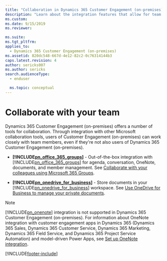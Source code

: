 ```yaml
---
title: "Collaboration in Dynamics 365 Customer Engagement (on-premises)"
description: "Learn about the integration features that allow for team collaboration within Dynamics 365 Customer Engagement (on-premises)."
ms.custom: 
ms.date: 9/15/2019
ms.reviewer: 

ms.suite: 
ms.tgt_pltfrm: 
applies_to: 
  - Dynamics 365 Customer Engagement (on-premises)
ms.assetid: 820dc548-667d-4e12-82c2-0c76314144b3
caps.latest.revision: 4
author: sericks007
ms.author: sericks
search.audienceType: 
  - enduser

  ms.topic: conceptual
---
```

# Collaborate with your team

Dynamics 365 Customer Engagement (on-premises) offers a number of tools for collaboration. Through integration with other Microsoft collaboration tools, users of Customer Engagement (on-premises) can work closely with team members, even if they're not also users of Dynamics 365 Customer Engagement (on-premises).

- **[!INCLUDE[pn_office_365_groups](../includes/pn-office-365-groups.md)]** - Out-of-the-box integration with [!INCLUDE[pn_office_365_groups](../includes/pn-office-365-groups.md)] for agenda, conversation, OneNote, documents, and member management. See [Collaborate with your colleagues using Microsoft 365 Groups](../basics/collaborate-with-colleagues-using-office-365-groups.md).

- **[!INCLUDE[pn_onedrive_for_business](../includes/pn-onedrive-for-business.md)]** - Store documents in your [!INCLUDE[pn_onedrive_for_business](../includes/pn-onedrive-for-business.md)] workspace. See [Use OneDrive for Business to manage your private documents](../basics/use-onedrive-business-manage-private-documents.md).

> [!NOTE]
> [!INCLUDE[pn_onenote](../includes/pn-onenote.md)] integration is not supported in Dynamics 365 Customer Engagement (on-premises). For information about OneNote integration with customer engagement apps in Dynamics 365 (Dynamics 365 Sales, Dynamics 365 Customer Service, Dynamics 365 Marketing, Dynamics 365 Field Service, and Dynamics 365 Project Service Automation) and model-driven Power Apps, see [Set up OneNote integration](/power-platform/admin/set-up-onenote-integration-in-dynamics-365).

[!INCLUDE[footer-include](../../../includes/footer-banner.md)]
